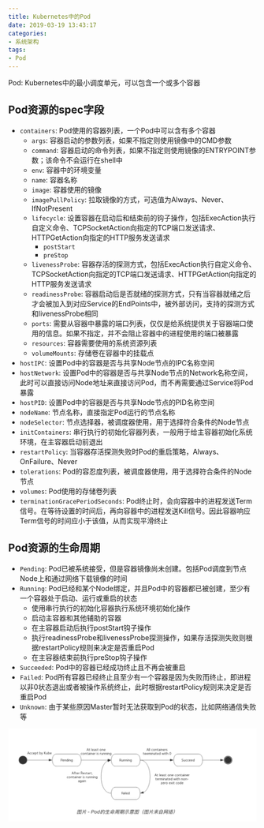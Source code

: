 ```yaml
---
title: Kubernetes中的Pod
date: 2019-03-19 13:43:17
categories: 
- 系统架构
tags: 
- Pod
---
```


Pod: Kubernetes中的最小调度单元，可以包含一个或多个容器

## Pod资源的spec字段

- `containers`: Pod使用的容器列表，一个Pod中可以含有多个容器
  - `args`: 容器启动的参数列表，如果不指定则使用镜像中的CMD参数
  - `command`: 容器启动的命令列表，如果不指定则使用镜像的ENTRYPOINT参数；该命令不会运行在shell中
  - `env`: 容器中的环境变量
  - `name`: 容器名称
  - `image`: 容器使用的镜像
  - `imagePullPolicy`: 拉取镜像的方式，可选值为Always、Never、IfNotPresent
  - `lifecycle`: 设置容器在启动后和结束前的钩子操作，包括ExecAction执行自定义命令、TCPSocketAction向指定的TCP端口发送请求、HTTPGetAction向指定的HTTP服务发送请求
    - `postStart`
    - `preStop`
  - `livenessProbe`: 容器存活的探测方式，包括ExecAction执行自定义命令、TCPSocketAction向指定的TCP端口发送请求、HTTPGetAction向指定的HTTP服务发送请求
  - `readinessProbe`: 容器启动后是否就绪的探测方式，只有当容器就绪之后才会被加入到对应Service的EndPoints中，被外部访问，支持的探测方式和livenessProbe相同
  - `ports`: 需要从容器中暴露的端口列表，仅仅是给系统提供关于容器端口使用的信息。如果不指定，并不会阻止容器中的进程使用的端口被暴露
  - `resources`: 容器需要使用的系统资源列表
  - `volumeMounts`: 存储卷在容器中的挂载点
- `hostIPC`: 设置Pod中的容器是否与共享Node节点的IPC名称空间
- `hostNetwork`: 设置Pod中的容器是否与共享Node节点的Network名称空间，此时可以直接访问Node地址来直接访问Pod，而不再需要通过Service将Pod暴露
- `hostPID`: 设置Pod中的容器是否与共享Node节点的PID名称空间
- `nodeName`: 节点名称，直接指定Pod运行的节点名称
- `nodeSelector`: 节点选择器，被调度器使用，用于选择符合条件的Node节点
- `initContainers`: 串行执行的初始化容器列表，一般用于给主容器初始化系统环境，在主容器启动前退出
- `restartPolicy`: 当容器存活探测失败时Pod的重启策略，Always、OnFailure、Never
- `tolerations`: Pod的容忍度列表，被调度器使用，用于选择符合条件的Node节点
- `volumes`: Pod使用的存储卷列表
- `terminationGracePeriodSeconds`: Pod终止时，会向容器中的进程发送Term信号。在等待设置的时间后，再向容器中的进程发送Kill信号。因此容器响应Term信号的时间应小于该值，从而实现平滑终止

## Pod资源的生命周期

- `Pending`: Pod已被系统接受，但是容器镜像尚未创建。包括Pod调度到节点Node上和通过网络下载镜像的时间
- `Running`: Pod已经和某个Node绑定，并且Pod中的容器都已被创建，至少有一个容器处于启动、运行或重启的状态
  - 使用串行执行的初始化容器执行系统环境初始化操作
  - 启动主容器和其他辅助的容器
  - 在主容器启动后执行postStart钩子操作
  - 执行readinessProbe和livenessProbe探测操作，如果存活探测失败则根据restartPolicy规则来决定是否重启Pod
  - 在主容器结束前执行preStop钩子操作
- `Succeeded`: Pod中的容器已经成功终止且不再会被重启
- `Failed`: Pod所有容器已经终止且至少有一个容器是因为失败而终止，即进程以非0状态退出或者被操作系统终止，此时根据restartPolicy规则来决定是否重启Pod
- `Unknown`: 由于某些原因Master暂时无法获取到Pod的状态，比如网络通信失败等

![img](/images/Kubernetes之Pod生命周期.png)